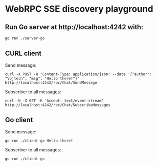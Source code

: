 # WebRPC SSE discovery playground

## Run Go server at http://localhost:4242 with:
```bash
go run ./server-go
```

## CURL client
Send message:
```
curl -X POST -H 'Content-Type: application/json' --data '{"author": "Vojtech", "msg": "Hello there!"}' http://localhost:4242/rpc/Chat/SendMessage
```

Subscriber to all messages:
```
curl -N -X GET -H 'Accept: text/event-stream' http://localhost:4242/rpc/Chat/SubscribeMessages
```

## Go client
Send message:
```
go run ./client-go Hello there!
```

Subscriber to all messages:
```
go run ./client-go
```
